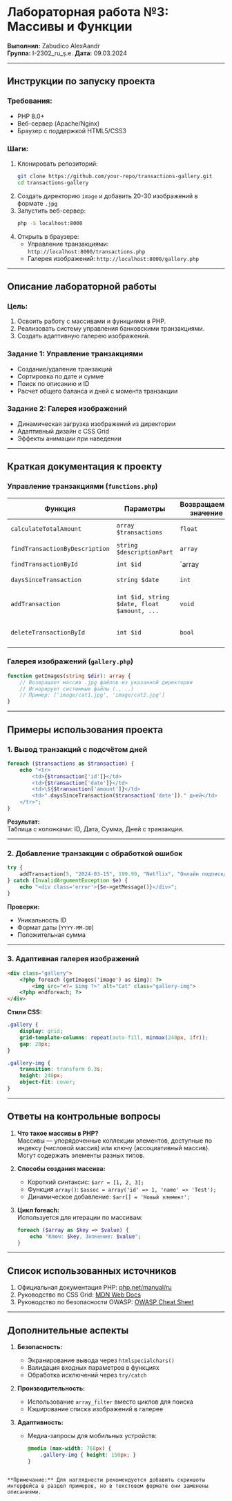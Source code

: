# Лабораторная работа №3: Массивы и Функции  
**Выполнил:** Zabudico AlexAandr  
**Группа:** I-2302_ru_ș.e. 
**Дата:** 09.03.2024

---

## Инструкции по запуску проекта

### Требования:
- PHP 8.0+
- Веб-сервер (Apache/Nginx)
- Браузер с поддержкой HTML5/CSS3

### Шаги:
1. Клонировать репозиторий:
   ```bash
   git clone https://github.com/your-repo/transactions-gallery.git
   cd transactions-gallery
   ```
2. Создать директорию `image` и добавить 20-30 изображений в формате `.jpg`
3. Запустить веб-сервер:
   ```bash
   php -S localhost:8000
   ```
4. Открыть в браузере:
   - Управление транзакциями: `http://localhost:8000/transactions.php`
   - Галерея изображений: `http://localhost:8000/gallery.php`

---

## Описание лабораторной работы

### Цель:
1. Освоить работу с массивами и функциями в PHP.
2. Реализовать систему управления банковскими транзакциями.
3. Создать адаптивную галерею изображений.

### Задание 1: Управление транзакциями
- Создание/удаление транзакций
- Сортировка по дате и сумме
- Поиск по описанию и ID
- Расчет общего баланса и дней с момента транзакции

### Задание 2: Галерея изображений
- Динамическая загрузка изображений из директории
- Адаптивный дизайн с CSS Grid
- Эффекты анимации при наведении

---

## Краткая документация к проекту

### Управление транзакциями (`functions.php`)

| Функция                  | Параметры                                      | Возвращаемое значение | Описание                              |
|--------------------------|-----------------------------------------------|-----------------------|---------------------------------------|
| `calculateTotalAmount`   | `array $transactions`                         | `float`               | Сумма всех транзакций                 |
| `findTransactionByDescription` | `string $descriptionPart`              | `array`               | Поиск по части описания               |
| `findTransactionById`    | `int $id`                                     | `array|null`          | Поиск по ID через `array_filter`      |
| `daysSinceTransaction`   | `string $date`                                | `int`                 | Расчет дней с даты транзакции         |
| `addTransaction`         | `int $id, string $date, float $amount, ...`   | `void`                | Добавление с валидацией данных        |
| `deleteTransactionById`  | `int $id`                                     | `bool`                | Удаление с переиндексацией массива    |

### Галерея изображений (`gallery.php`)
```php
function getImages(string $dir): array {
    // Возвращает массив .jpg файлов из указанной директории
    // Игнорирует системные файлы (., ..)
    // Пример: ['image/cat1.jpg', 'image/cat2.jpg']
}
```

---

## Примеры использования проекта

### 1. Вывод транзакций с подсчётом дней
```php
foreach ($transactions as $transaction) {
    echo "<tr>
        <td>{$transaction['id']}</td>
        <td>{$transaction['date']}</td>
        <td>\${$transaction['amount']}</td>
        <td>".daysSinceTransaction($transaction['date'])." дней</td>
    </tr>";
}
```
**Результат:**  
Таблица с колонками: ID, Дата, Сумма, Дней с транзакции.

---

### 2. Добавление транзакции с обработкой ошибок
```php
try {
    addTransaction(5, "2024-03-15", 199.99, "Netflix", "Онлайн подписка");
} catch (InvalidArgumentException $e) {
    echo "<div class='error'>{$e->getMessage()}</div>";
}
```
**Проверки:**  
- Уникальность ID  
- Формат даты (`YYYY-MM-DD`)  
- Положительная сумма  

---

### 3. Адаптивная галерея изображений
```html
<div class="gallery">
    <?php foreach (getImages('image') as $img): ?>
        <img src="<?= $img ?>" alt="Cat" class="gallery-img">
    <?php endforeach; ?>
</div>
```
**Стили CSS:**
```css
.gallery {
    display: grid;
    grid-template-columns: repeat(auto-fill, minmax(240px, 1fr));
    gap: 20px;
}

.gallery-img {
    transition: transform 0.3s;
    height: 240px;
    object-fit: cover;
}
```

---

## Ответы на контрольные вопросы

1. **Что такое массивы в PHP?**  
   Массивы — упорядоченные коллекции элементов, доступные по индексу (числовой массив) или ключу (ассоциативный массив). Могут содержать элементы разных типов.

2. **Способы создания массива:**  
   - Короткий синтаксис: `$arr = [1, 2, 3];`  
   - Функция `array()`: `$assoc = array('id' => 1, 'name' => 'Test');`  
   - Динамическое добавление: `$arr[] = 'Новый элемент';`

3. **Цикл foreach:**  
   Используется для итерации по массивам:
   ```php
   foreach ($array as $key => $value) {
       echo "Ключ: $key, Значение: $value";
   }
   ```

---

## Список использованных источников

1. Официальная документация PHP: [php.net/manual/ru](https://www.php.net/manual/ru/)
2. Руководство по CSS Grid: [MDN Web Docs](https://developer.mozilla.org/ru/docs/Web/CSS/CSS_Grid_Layout)
3. Руководство по безопасности OWASP: [OWASP Cheat Sheet](https://cheatsheetseries.owasp.org/cheatsheets/PHP_Security_Cheat_Sheet.html)

---

## Дополнительные аспекты

1. **Безопасность:**  
   - Экранирование вывода через `htmlspecialchars()`  
   - Валидация входных параметров в функциях  
   - Обработка исключений через `try/catch`

2. **Производительность:**  
   - Использование `array_filter` вместо циклов для поиска  
   - Кэширование списка изображений в галерее

3. **Адаптивность:**  
   - Медиа-запросы для мобильных устройств:  
     ```css
     @media (max-width: 768px) {
         .gallery-img { height: 150px; }
     }
     ```
``` 

**Примечание:** Для наглядности рекомендуется добавить скриншоты интерфейса в раздел примеров, но в текстовом формате они заменены описаниями.
